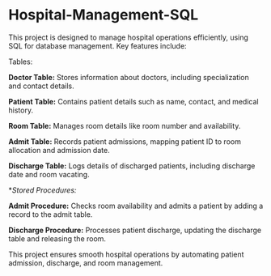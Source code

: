 # Hospital-Management-SQL
This project is designed to manage hospital operations efficiently, using SQL for database management. Key features include:

Tables:

**Doctor Table:** Stores information about doctors, including specialization and contact details.

**Patient Table:** Contains patient details such as name, contact, and medical history.

**Room Table:** Manages room details like room number and availability.

**Admit Table:** Records patient admissions, mapping patient ID to room allocation and admission date.

**Discharge Table:** Logs details of discharged patients, including discharge date and room vacating.

**Stored Procedures:*

**Admit Procedure:** Checks room availability and admits a patient by adding a record to the admit table.

**Discharge Procedure:** Processes patient discharge, updating the discharge table and releasing the room.

This project ensures smooth hospital operations by automating patient admission, discharge, and room management.
